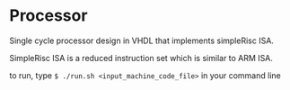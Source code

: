 Processor
=========

Single cycle processor design in VHDL that implements simpleRisc ISA. 

SimpleRisc ISA is a reduced instruction set which is similar to ARM ISA.

to run, type `$ ./run.sh <input_machine_code_file>` in your command line